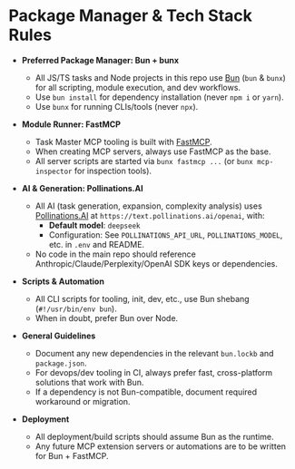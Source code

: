 # Package Manager & Tech Stack Rules

- **Preferred Package Manager: Bun + bunx**
  - All JS/TS tasks and Node projects in this repo use [Bun](https://bun.sh/) (`bun` & `bunx`) for all scripting, module execution, and dev workflows.
  - Use `bun install` for dependency installation (never `npm i` or `yarn`).
  - Use `bunx` for running CLIs/tools (never `npx`).

- **Module Runner: FastMCP**
  - Task Master MCP tooling is built with [FastMCP](https://github.com/modelcontextprotocol/fastmcp).
  - When creating MCP servers, always use FastMCP as the base.
  - All server scripts are started via `bunx fastmcp ...` (or `bunx mcp-inspector` for inspection tools).

- **AI & Generation: Pollinations.AI**
  - All AI (task generation, expansion, complexity analysis) uses [Pollinations.AI](https://pollinations.ai/) at `https://text.pollinations.ai/openai`, with:
    - **Default model**: `deepseek`
    - Configuration: See `POLLINATIONS_API_URL`, `POLLINATIONS_MODEL`, etc. in `.env` and README.
  - No code in the main repo should reference Anthropic/Claude/Perplexity/OpenAI SDK keys or dependencies.

- **Scripts & Automation**
  - All CLI scripts for tooling, init, dev, etc., use Bun shebang (`#!/usr/bin/env bun`).
  - When in doubt, prefer Bun over Node.

- **General Guidelines**
  - Document any new dependencies in the relevant `bun.lockb` and `package.json`.
  - For devops/dev tooling in CI, always prefer fast, cross-platform solutions that work with Bun.
  - If a dependency is not Bun-compatible, document required workaround or migration.

- **Deployment**
  - All deployment/build scripts should assume Bun as the runtime.
  - Any future MCP extension servers or automations are to be written for Bun + FastMCP.